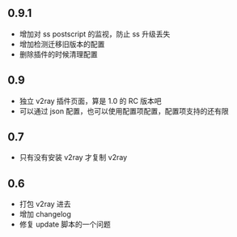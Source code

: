 ## 0.9.1
* 增加对 ss postscript 的监视，防止 ss 升级丢失
* 增加检测迁移旧版本的配置
* 删除插件的时候清理配置

## 0.9
* 独立 v2ray 插件页面，算是 1.0 的 RC 版本吧
* 可以通过 json 配置，也可以使用配置项配置，配置项支持的还有限

## 0.7
* 只有没有安装 v2ray 才复制 v2ray

## 0.6
* 打包 v2ray 进去
* 增加 changelog
* 修复 update 脚本的一个问题
